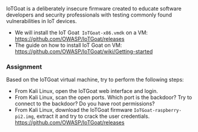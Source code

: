 IoTGoat is a deliberately insecure firmware created to educate software developers and security professionals with testing commonly found vulnerabilities in IoT devices.

- We will install the IoT Goat` IoTGoat-x86.vmdk` on a VM: https://github.com/OWASP/IoTGoat/releases
- The guide on how to install IoT Goat on VM: https://github.com/OWASP/IoTGoat/wiki/Getting-started

### Assignment
Based on the IoTGoat virtual machine, try to perform the following steps:
- From Kali Linux, open the IoTGoat web interface and login.
- From Kali Linux, scan the open ports. Which port is the backdoor? Try to connect to the backdoor? Do you have root permissions?
- From Kali Linux, download the IoTGoat firmware `IoTGoat-raspberry-pi2.img`, extract it and try to crack the user credentials. https://github.com/OWASP/IoTGoat/releases